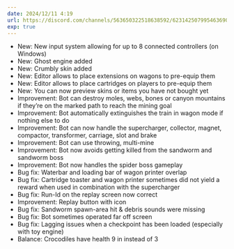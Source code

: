 ```yaml
---
date: 2024/12/11 4:19
url: https://discord.com/channels/563650322518638592/623142507995463690/1316122759369064629
exp: true
---
```

- New: New input system allowing for up to 8 connected controllers (on Windows)
- New: Ghost engine added
- New: Crumbly skin added
- New: Editor allows to place extensions on wagons to pre-equip them
- New: Editor allows to place cartridges on players to pre-equip them
- New: You can now preview skins or items you have not bought yet
- Improvement: Bot can destroy moles, webs, bones or canyon mountains if they’re on the marked path to reach the mining goal
- Improvement: Bot automatically extinguishes the train in wagon mode if nothing else to do
- Improvement: Bot can now handle the supercharger, collector, magnet, compactor, transformer, carriage, slot and brake
- Improvement: Bot can use throwing, multi-mine
- Improvement: Bot now avoids getting killed from the sandworm and sandworm boss
- Improvement: Bot now handles the spider boss gameplay
- Bug fix: Waterbar and loading bar of wagon printer overlap
- Bug fix: Cartridge toaster and wagon printer sometimes did not yield a reward when used in combination with the supercharger
- Bug fix: Run-Id on the replay screen now correct
- Improvement: Replay button with icon
- Bug fix: Sandworm spawn-area hit & debris sounds were missing
- Bug fix: Bot sometimes operated far off screen
- Bug fix: Lagging issues when a checkpoint has been loaded (especially with toy engine)
- Balance: Crocodiles have health 9 in instead of 3